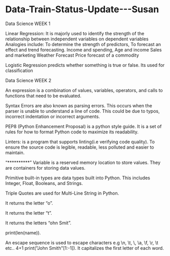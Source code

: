 # Data-Train-Status-Update---Susan
Data Science WEEK 1 

Linear Regression:  It is majorly used to identify the strength of the relationship between independent variables on dependent variables
Analogies include: 
To determine the strength of predictors,
To forecast an effect and trend forecasting.
Income and spending, 
Age and income 
Sales and marketing
Weather Forecast
Price forecast of a commodity

Logistic Regression predicts whether something is true or false. Its used for classification



Data Science WEEK 2

An expression is a combination of values, variables, operators, and calls to functions that need to be evaluated.

Syntax Errors are also known as parsing errors. This occurs when the parser is unable to understand a line of code. This could be due to typos, incorrect indentation or incorrect arguments.

PEP8 (Python Enhancement Proposal)  is a python style guide. It is a set of rules for how to format Python code to maximize its readability.

Linters: is a program that supports linting(i.e verifying code quality). To ensure the source code is legible, readable, less polluted and easier to maintain.

“**********”
Variable is a reserved memory location to store values. They are containers for storing data values.

Primitive built-in types are data types built into Python. This includes Integer, Float, Booleans, and Strings.

Triple Quotes are used for Multi-Line String in Python.

It returns the letter “o”.

 It returns the letter “t”.
 
 It returns the letters “ohn Smit”.
 
 print(len(name)).
 
 An escape sequence is used to escape characters e.g \n, \t, \\, \a, \f, \r, \t etc..
 4+1
print("John Smith"[1:-1]). It capitalizes the first letter of each word.
